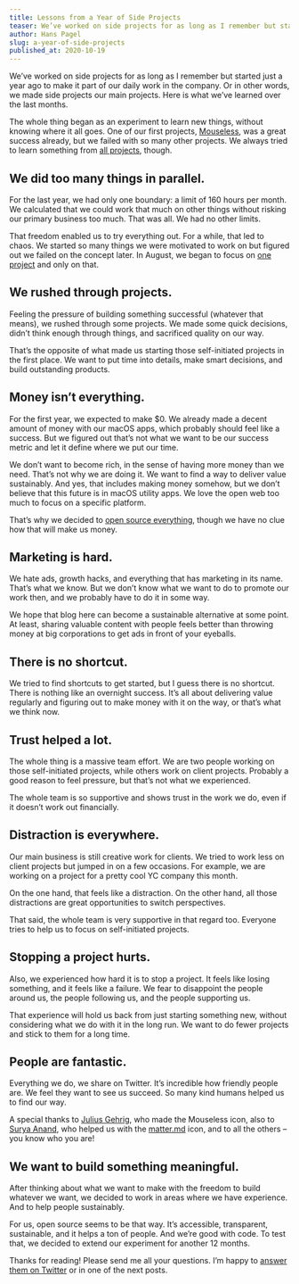 ```yaml
---
title: Lessons from a Year of Side Projects
teaser: We’ve worked on side projects for as long as I remember but started just a year ago to make it part of our daily work. I want to share a few of our insights with you.
author: Hans Pagel
slug: a-year-of-side-projects
published_at: 2020-10-19
---
```


We’ve worked on side projects for as long as I remember but started just a year ago to make it part of our daily work in the company. Or in other words, we made side projects our main projects. Here is what we’ve learned over the last months.

The whole thing began as an experiment to learn new things, without knowing where it all goes. One of our first projects, [Mouseless](https://mouseless.app), was a great success already, but we failed with so many other projects. We always tried to learn something from [all projects](/post/list-of-side-projects/), though.

## We did too many things in parallel.
For the last year, we had only one boundary: a limit of 160 hours per month. We calculated that we could work that much on other things without risking our primary business too much. That was all. We had no other limits.

That freedom enabled us to try everything out. For a while, that led to chaos. We started so many things we were motivated to work on but figured out we failed on the concept later. In August, we began to focus on [one project](/post/our-plan-for-tiptap-2/) and only on that.

## We rushed through projects.
Feeling the pressure of building something successful (whatever that means), we rushed through some projects. We made some quick decisions, didn’t think enough through things, and sacrificed quality on our way.

That’s the opposite of what made us starting those self-initiated projects in the first place. We want to put time into details, make smart decisions, and build outstanding products.

## Money isn’t everything.
For the first year, we expected to make $0. We already made a decent amount of money with our macOS apps, which probably should feel like a success. But we figured out that’s not what we want to be our success metric and let it define where we put our time.

We don’t want to become rich, in the sense of having more money than we need. That’s not why we are doing it. We want to find a way to deliver value sustainably. And yes, that includes making money somehow, but we don’t believe that this future is in macOS utility apps. We love the open web too much to focus on a specific platform.

That’s why we decided to [open source everything](https://blog.ueber.io/post/share-everything/), though we have no clue how that will make us money.

## Marketing is hard.
We hate ads, growth hacks, and everything that has marketing in its name. That’s what we know. But we don’t know what we want to do to promote our work then, and we probably have to do it in some way.

We hope that blog here can become a sustainable alternative at some point. At least, sharing valuable content with people feels better than throwing money at big corporations to get ads in front of your eyeballs.

## There is no shortcut.
We tried to find shortcuts to get started, but I guess there is no shortcut. There is nothing like an overnight success. It’s all about delivering value regularly and figuring out to make money with it on the way, or that’s what we think now.

## Trust helped a lot.
The whole thing is a massive team effort. We are two people working on those self-initiated projects, while others work on client projects. Probably a good reason to feel pressure, but that’s not what we experienced.

The whole team is so supportive and shows trust in the work we do, even if it doesn’t work out financially.

## Distraction is everywhere.
Our main business is still creative work for clients. We tried to work less on client projects but jumped in on a few occasions. For example, we are working on a project for a pretty cool YC company this month.

On the one hand, that feels like a distraction. On the other hand, all those distractions are great opportunities to switch perspectives.

That said, the whole team is very supportive in that regard too. Everyone tries to help us to focus on self-initiated projects.

## Stopping a project hurts.
Also, we experienced how hard it is to stop a project. It feels like losing something, and it feels like a failure. We fear to disappoint the people around us, the people following us, and the people supporting us.

That experience will hold us back from just starting something new, without considering what we do with it in the long run. We want to do fewer projects and stick to them for a long time.

## People are fantastic.
Everything we do, we share on Twitter. It’s incredible how friendly people are. We feel they want to see us succeed. So many kind humans helped us to find our way.

A special thanks to [Julius Gehrig](https://twitter.com/juliusgehrig), who made the Mouseless icon, also to [Surya Anand](https://twitter.com/suryaannd), who helped us with the [matter.md](https://matter.md) icon, and to all the others – you know who you are!

## We want to build something meaningful.
After thinking about what we want to make with the freedom to build whatever we want, we decided to work in areas where we have experience. And to help people sustainably.

For us, open source seems to be that way. It’s accessible, transparent, sustainable, and it helps a ton of people. And we’re good with code. To test that, we decided to extend our experiment for another 12 months.

Thanks for reading! Please send me all your questions. I’m happy to [answer them on Twitter](https://twitter.com/hanspagel/status/1318121627972964353) or in one of the next posts.
